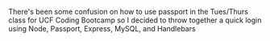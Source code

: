 There's been some confusion on how to use passport in the Tues/Thurs class for UCF Coding Bootcamp so I decided to throw together a quick login using Node, Passport, Express, MySQL, and Handlebars